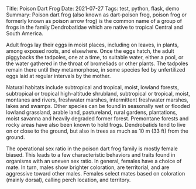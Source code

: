 Title: Poison Dart Frog
Date: 2021-07-27
Tags: test, python, flask, demo
Summary: Poison dart frog (also known as dart-poison frog, poison frog or formerly known as poison arrow frog) is the common name of a group of frogs in the family Dendrobatidae which are native to tropical Central and South America.

Adult frogs lay their eggs in moist places, including on leaves, in plants, among exposed roots, and elsewhere. Once the eggs hatch, the adult piggybacks the tadpoles, one at a time, to suitable water, either a pool, or the water gathered in the throat of bromeliads or other plants. The tadpoles remain there until they metamorphose, in some species fed by unfertilized eggs laid at regular intervals by the mother.

Natural habitats include subtropical and tropical, moist, lowland forests, subtropical or tropical high-altitude shrubland, subtropical or tropical, moist, montanes and rivers, freshwater marshes, intermittent freshwater marshes, lakes and swamps. Other species can be found in seasonally wet or flooded lowland grassland, arable land, pastureland, rural gardens, plantations, moist savanna and heavily degraded former forest. Premontane forests and rocky areas have also been known to hold frogs. Dendrobatids tend to live on or close to the ground, but also in trees as much as 10 m (33 ft) from the ground.

The operational sex ratio in the poison dart frog family is mostly female biased. This leads to a few characteristic behaviors and traits found in organisms with an uneven sex ratio. In general, females have a choice of mate. In turn, males show brighter coloration, are territorial, and are aggressive toward other males. Females select mates based on coloration (mainly dorsal), calling perch location, and territory.